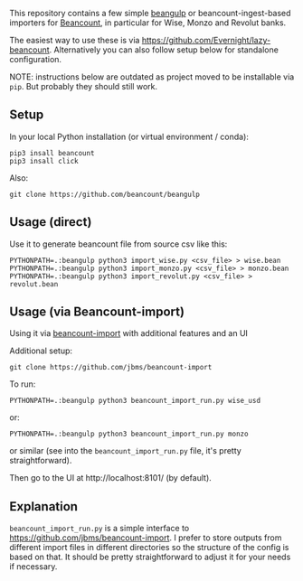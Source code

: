 This repository contains a few simple [beangulp](https://github.com/beancount/beangulp) or beancount-ingest-based importers for [Beancount](https://github.com/beancount/beancount), in particular for Wise, Monzo and Revolut banks.

The easiest way to use these is via https://github.com/Evernight/lazy-beancount. 
Alternatively you can also follow setup below for standalone configuration.

NOTE: instructions below are outdated as project moved to be installable via ```pip```. But probably they should still work.

## Setup
In your local Python installation (or virtual environment / conda):

    pip3 insall beancount
    pip3 insall click

Also:

    git clone https://github.com/beancount/beangulp

## Usage (direct)
Use it to generate beancount file from source csv like this:

    PYTHONPATH=.:beangulp python3 import_wise.py <csv_file> > wise.bean
    PYTHONPATH=.:beangulp python3 import_monzo.py <csv_file> > monzo.bean
    PYTHONPATH=.:beangulp python3 import_revolut.py <csv_file> > revolut.bean

## Usage (via Beancount-import)
Using it via [beancount-import](https://github.com/jbms/beancount-import) with additional features and an UI

Additional setup:

    git clone https://github.com/jbms/beancount-import

To run: 

    PYTHONPATH=.:beangulp python3 beancount_import_run.py wise_usd

or:

    PYTHONPATH=.:beangulp python3 beancount_import_run.py monzo

or similar (see into the ```beancount_import_run.py``` file, it's pretty straightforward).

Then go to the UI at http://localhost:8101/ (by default).

## Explanation
``beancount_import_run.py`` is a simple interface to https://github.com/jbms/beancount-import. I prefer to store outputs from different import files in different directories so the structure of the config is based on that.
It should be pretty straightforward to adjust it for your needs if necessary.
